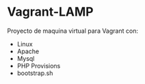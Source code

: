 Vagrant-LAMP
============

Proyecto de maquina virtual para Vagrant con: 
 - Linux
 - Apache
 - Mysql
 - PHP
Provisions
 - bootstrap.sh